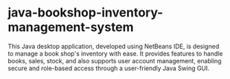 # java-bookshop-inventory-management-system
This Java desktop application, developed using NetBeans IDE, is designed to manage a book shop's inventory with ease. It provides features to handle books, sales, stock, and also supports user account management, enabling secure and role-based access through a user-friendly Java Swing GUI.
